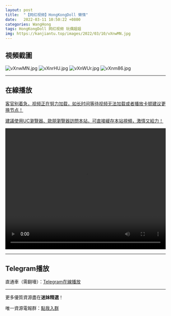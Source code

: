 ```yaml
---
layout: post
title:  "【网红视频】HongKongDoll 懒惰"
date:   2022-03-11 10:50:22 +0800
categories: WangHong
tags: HongKongDoll 网红视频 玩偶姐姐
img: https://kanjiantu.top/images/2022/03/10/vXnwMN.jpg
---
```



## 視頻截圖

![vXnwMN.jpg](https://kanjiantu.top/images/2022/03/10/vXnwMN.jpg)
![vXnrHU.jpg](https://kanjiantu.top/images/2022/03/10/vXnrHU.jpg)
![vXnWUr.jpg](https://kanjiantu.top/images/2022/03/10/vXnWUr.jpg)
![vXnm86.jpg](https://kanjiantu.top/images/2022/03/10/vXnm86.jpg)

* * *
## 在線播放
<u>客官别着急，视频正在努力加载，如长时间等待视频无法加载或者播放卡顿建议更换节点！</u>

<u>建議使用UC瀏覽器、歐朋瀏覽器訪問本站，可直接緩存本站視頻，激情又給力！</u>
<center><video src="https://cdn.publer.io/uploads/videos/623b38eadb27975d0d5c3ac1/530110bf7f3f730772b3349a398a8fe6.mp4" width="100%" height="380px" controls="controls"></video></center>

* * *
## Telegram播放

直通車（需翻墻）：[Telegram在線播放](https://t.me/mimeijingxuan/17)

* * *
更多優質資源盡在**迷妹精選**！

唯一資源電報群：[點我入群](https://t.me/mimeijingxuan)


